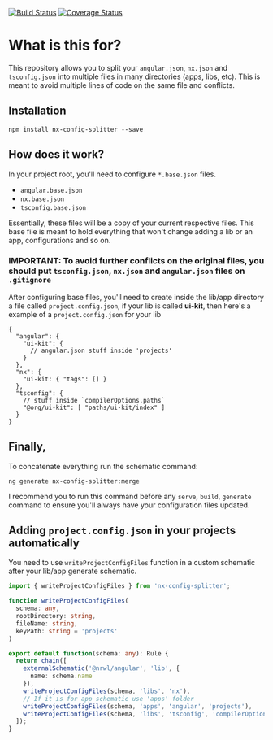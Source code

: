 [![Build Status](https://travis-ci.com/eliasdarruda/ngx-config-splitter.svg?branch=master)](https://travis-ci.com/eliasdarruda/ngx-config-splitter)
[![Coverage Status](https://coveralls.io/repos/github/eliasdarruda/nx-config-splitter/badge.svg?branch=master)](https://coveralls.io/github/eliasdarruda/nx-config-splitter?branch=master)

# What is this for?

This repository allows you to split your `angular.json`, `nx.json` and `tsconfig.json` into multiple files in many directories (apps, libs, etc). This is meant to avoid multiple lines of code on the same file and conflicts.

## Installation

```
npm install nx-config-splitter --save
```

## How does it work?

In your project root, you'll need to configure `*.base.json` files.

- `angular.base.json`
- `nx.base.json`
- `tsconfig.base.json`

Essentially, these files will be a copy of your current respective files. This base file is meant to hold everything that won't change adding a lib or an app, configurations and so on.

### **IMPORTANT:** To avoid further conflicts on the original files, you should put `tsconfig.json`, `nx.json` and `angular.json` files on `.gitignore`

After configuring base files, you'll need to create inside the lib/app directory a file called `project.config.json`, if your lib is called **ui-kit**, then here's a example of a `project.config.json` for your lib

```
{
  "angular": {
    "ui-kit": {
      // angular.json stuff inside 'projects'
    }
  },
  "nx": {
    "ui-kit: { "tags": [] }
  },
  "tsconfig": {
    // stuff inside `compilerOptions.paths`
    "@org/ui-kit": [ "paths/ui-kit/index" ]
  }
}
```

## **Finally**,

To concatenate everything run the schematic command:

```
ng generate nx-config-splitter:merge
```

I recommend you to run this command before any `serve`, `build`, `generate` command to ensure you'll always have your configuration files updated.

## Adding `project.config.json` in your projects automatically

You need to use `writeProjectConfigFiles` function in a custom schematic after your lib/app generate schematic.

```TYPESCRIPT
import { writeProjectConfigFiles } from 'nx-config-splitter';

function writeProjectConfigFiles(
  schema: any,
  rootDirectory: string,
  fileName: string,
  keyPath: string = 'projects'
)

export default function(schema: any): Rule {
  return chain([
    externalSchematic('@nrwl/angular', 'lib', {
      name: schema.name
    }),
    writeProjectConfigFiles(schema, 'libs', 'nx'),
    // If it is for app schematic use 'apps' folder
    writeProjectConfigFiles(schema, 'apps', 'angular', 'projects'),
    writeProjectConfigFiles(schema, 'libs', 'tsconfig', 'compilerOptions.paths')
  ]);
}
```
